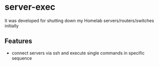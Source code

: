 # server-exec
It was developed for shutting down my Homelab servers/routers/switches initially
## Features
- connect servers via ssh and execute single commands in specific sequence
